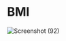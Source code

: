 # BMI

![Screenshot (92)](https://github.com/mezzhaaa270/BMI/assets/101313122/d54d14cd-635d-4111-a36c-d2acfed58a4a)

